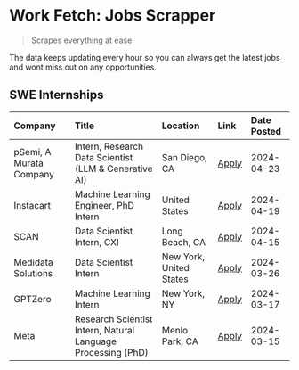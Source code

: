 # Work Fetch: Jobs Scrapper
> Scrapes everything at ease

The data keeps updating every hour so you can always get the latest jobs and wont miss out on any opportunities.

## SWE Internships
<!--START_SECTION:workfetch-->
| Company                 | Title                                                        | Location                | Link                                                                                                                                                                                                                                                                         | Date Posted   |
|:------------------------|:-------------------------------------------------------------|:------------------------|:-----------------------------------------------------------------------------------------------------------------------------------------------------------------------------------------------------------------------------------------------------------------------------|:--------------|
| pSemi, A Murata Company | Intern, Research Data Scientist (LLM & Generative AI)        | San Diego, CA           | [Apply](https://www.linkedin.com/jobs/view/intern-research-data-scientist-llm-generative-ai-at-psemi-a-murata-company-3887074168?refId=9Gxgfwi6QbFUil0VUwXCWQ%3D%3D&trackingId=BGy%2F5LQ9eVrX4HGX7UMYpA%3D%3D&position=4&pageNum=0&trk=public_jobs_jserp-result_search-card) | 2024-04-23    |
| Instacart               | Machine Learning Engineer, PhD Intern                        | United States           | [Apply](https://www.linkedin.com/jobs/view/machine-learning-engineer-phd-intern-at-instacart-3901991739?refId=9Gxgfwi6QbFUil0VUwXCWQ%3D%3D&trackingId=TFWFSH775CCceythtMK7Uw%3D%3D&position=2&pageNum=0&trk=public_jobs_jserp-result_search-card)                            | 2024-04-19    |
| SCAN                    | Data Scientist Intern, CXI                                   | Long Beach, CA          | [Apply](https://www.linkedin.com/jobs/view/data-scientist-intern-cxi-at-scan-3899690492?refId=9Gxgfwi6QbFUil0VUwXCWQ%3D%3D&trackingId=N6HD8h%2FvFsqC4jSOR75Q2g%3D%3D&position=9&pageNum=0&trk=public_jobs_jserp-result_search-card)                                          | 2024-04-15    |
| Medidata Solutions      | Data Scientist Intern                                        | New York, United States | [Apply](https://www.linkedin.com/jobs/view/data-scientist-intern-at-medidata-solutions-3810253704?refId=9Gxgfwi6QbFUil0VUwXCWQ%3D%3D&trackingId=PN00%2ByvK4EQqeEehdORiig%3D%3D&position=8&pageNum=0&trk=public_jobs_jserp-result_search-card)                                | 2024-03-26    |
| GPTZero                 | Machine Learning Intern                                      | New York, NY            | [Apply](https://www.linkedin.com/jobs/view/machine-learning-intern-at-gptzero-3860723963?refId=9Gxgfwi6QbFUil0VUwXCWQ%3D%3D&trackingId=2BSz4%2FflNK598bJOe1K2sw%3D%3D&position=7&pageNum=0&trk=public_jobs_jserp-result_search-card)                                         | 2024-03-17    |
| Meta                    | Research Scientist Intern, Natural Language Processing (PhD) | Menlo Park, CA          | [Apply](https://www.linkedin.com/jobs/view/research-scientist-intern-natural-language-processing-phd-at-meta-3858718375?refId=9Gxgfwi6QbFUil0VUwXCWQ%3D%3D&trackingId=iB%2BU198YFsBJuN9UU%2B5QqQ%3D%3D&position=10&pageNum=0&trk=public_jobs_jserp-result_search-card)       | 2024-03-15    |
<!--END_SECTION:workfetch-->
